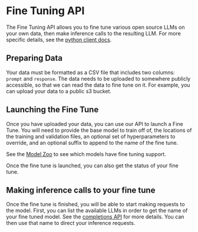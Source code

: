 # Fine Tuning API
The Fine Tuning API allows you to fine tune various open source LLMs on your own data, then make inference calls to the resulting LLM. For more specific details, see the [python client docs](../api/python_client.md).

## Preparing Data
Your data must be formatted as a CSV file that includes two columns: `prompt` and `response`. The data needs to be uploaded to somewhere publicly accessible, so that we can read the data to fine tune on it. For example, you can upload your data to a public s3 bucket.

## Launching the Fine Tune
Once you have uploaded your data, you can use our API to launch a Fine Tune. You will need to provide the base model to train off of, the locations of the training and validation files, an optional set of hyperparameters to override, and an optional suffix to append to the name of the fine tune. 

See the [Model Zoo](../model_zoo) to see which models have fine tuning support.

Once the fine tune is launched, you can also get the status of your fine tune.

## Making inference calls to your fine tune

Once the fine tune is finished, you will be able to start making requests to the model. First, you can list the available LLMs in order to get the name of your fine tuned model. See the [completions API](completions) for more details. You can then use that name to direct your inference requests.